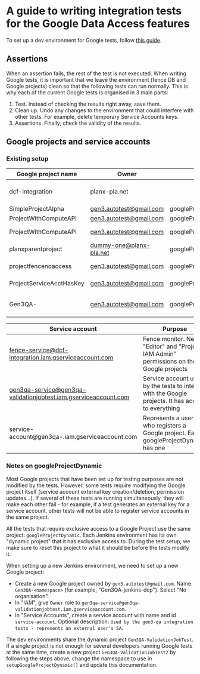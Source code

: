 # A guide to writing integration tests for the Google Data Access features

To set up a dev environment for Google tests, follow [this guide](https://github.com/uc-cdis/cdis-wiki/blob/master/dev/gen3/guides/gen3qa-dev-env.md#fence-configuration-for-google-tests).

## Assertions

When an assertion fails, the rest of the test is not executed. When writing Google tests, it is important that we leave the environment (fence DB and Google projects) clean so that the following tests can run normally. This is why each of the current Google tests is organised in 3 main parts:
1. Test. Instead of checking the results right away, save them.
2. Clean up. Undo any changes to the environment that could interfere with other tests. For example, delete temporary Service Accounts keys.
3. Assertions. Finally, check the validity of the results.

## Google projects and service accounts

### Existing setup

| Google project name      | Owner                   | Reference in the tests              | Purpose |
|--------------------------|-------------------------|-------------------------------------|---------|
| dcf-integration          | planx-pla.net           |                                     | Owns buckets dcf-integration-qa and dcf-integration-test |
| SimpleProjectAlpha       | gen3.autotest@gmail.com | googleProjectA                      | Valid project |
| ProjectWithComputeAPI    | gen3.autotest@gmail.com | googleProjectWithComputeServiceAcct | Valid project |
| ProjectWithComputeAPI    | gen3.autotest@gmail.com | googleProjectWithInvalidServiceAcct | Used to test invalid SA registration |
| planxparentproject       | dummy-one@planx-pla.net | googleProjectWithParentOrg          | Used to test invalid SA registration |
| projectfencenoaccess     | gen3.autotest@gmail.com | googleProjectFenceNotRegistered     | Used to test invalid SA registration |
| ProjectServiceAcctHasKey | gen3.autotest@gmail.com | googleProjectServiceAcctHasKey      | Used to test invalid SA registration |
| Gen3QA-<namespace>       | gen3.autotest@gmail.com | googleProjectDynamic                | See "Notes on googleProjectDynamic" section |

| Service account                                                 | Purpose |
|-----------------------------------------------------------------|---------|
| fence-service@dcf-integration.iam.gserviceaccount.com           | Fence monitor. Needs "Editor" and "Project IAM Admin" permissions on the Google projects |
| gen3qa-service@gen3qa-validationjobtest.iam.gserviceaccount.com | Service account used by the tests to interact with the Google projects. It has access to everything |
| service-account@gen3qa-<namespace>.iam.gserviceaccount.com      | Represents a user who registers a Google project. Each googleProjectDynamic has one |

### Notes on googleProjectDynamic

Most Google projects that have been set up for testing purposes are not modified by the tests.  However, some tests require modifying the Google project itself (service account external key creation/deletion, permission updates...). If several of these tests are running simultaneously, they will make each other fail - for example, if a test generates an external key for a service account, other tests will not be able to register service accounts in the same project.

All the tests that require exclusive access to a Google Project use the same project: `googleProjectDynamic`. Each Jenkins environment has its own "dynamic project" that it has exclusive access to. During the test setup, we make sure to reset this project to what it should be before the tests modify it.

When setting up a new Jenkins environment, we need to set up a new Google project:
* Create a new Google project owned by `gen3.autotest@gmail.com`. Name: `Gen3QA-<namespace>` (for example, "Gen3QA-jenkins-dcp"). Select "No organisation".
* In "IAM", give `Owner` role to `gen3qa-service@gen3qa-validationjobtest.iam.gserviceaccount.com`.
* In "Service Accounts", create a service account with name and id `service-account`. Optional description: `Used by the gen3-qa integration tests - represents an external user's SA`.

The dev environments share the dynamic project `Gen3QA-ValidationJobTest`. If a single project is not enough for several developers running Google tests at the same time, create a new project `Gen3QA-ValidationJobTest2` by following the steps above, change the namespace to use in `setupGoogleProjectDynamic()` and update this documentation.
